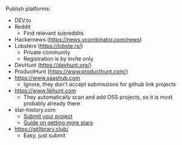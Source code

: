 Publish platforms:
- DEV.to
- Reddit
  - Find relevant subreddits
- Hackernews (https://news.ycombinator.com/news)
- Lobsters (https://lobste.rs/)
  - Private community
  - Registration is by invite only
- DevHunt (https://devhunt.org/)
- ProductHunt (https://www.producthunt.com/)
- https://www.saashub.com
  - Ignore, they don't accept submissions for github link projects
- https://www.libhunt.com
  - They automatically scan and add OSS projects, so it is most probably already there
- star-history.com
  - [Submit your project](https://star-history.com/blog/list-your-open-source-project)
  - [Guide on getting more stars](https://star-history.com/blog/playbook-for-more-github-stars)
- https://gitlibrary.club/
  - Easy, just submit
